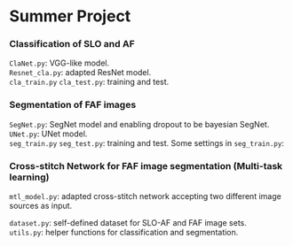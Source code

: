 # Summer Project
### Classification of SLO and AF
`ClaNet.py`: VGG-like model. <br>
`Resnet_cla.py`: adapted ResNet model. <br>
`cla_train.py` `cla_test.py`: training and test. <br>

### Segmentation of FAF images
`SegNet.py`: SegNet model and enabling dropout to be bayesian SegNet. <br>
`UNet.py`: UNet model. <br>
`seg_train.py` `seg_test.py`: training and test. Some settings in `seg_train.py`: <br>


### Cross-stitch Network for FAF image segmentation (Multi-task learning)
`mtl_model.py`: adapted cross-stitch network accepting two different image sources as input.<br>



`dataset.py`: self-defined dataset for SLO-AF and FAF image sets. <br>
`utils.py`: helper functions for classification and segmentation.



